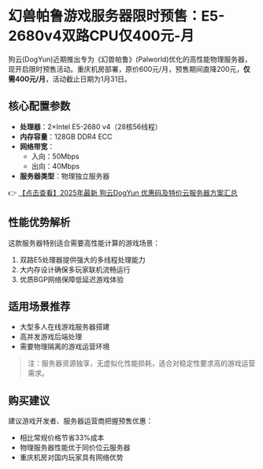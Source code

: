 # 幻兽帕鲁游戏服务器限时预售：E5-2680v4双路CPU仅400元-月

狗云(DogYun)近期推出专为《幻兽帕鲁》(Palworld)优化的高性能物理服务器，现开启限时预售活动。重庆机房部署，原价600元/月，预售期间直降200元，**仅需400元/月**，活动截止日期为1月31日。

## 核心配置参数

- **处理器**：2×Intel E5-2680 v4（28核56线程）
- **内存容量**：128GB DDR4 ECC
- **网络带宽**：
  - 入向：50Mbps
  - 出向：40Mbps
- **服务器类型**：物理独立服务器

👉 [【点击查看】2025年最新 狗云DogYun 优惠码及特价云服务器方案汇总](https://bit.ly/DogYun)

## 性能优势解析

这款服务器特别适合需要高性能计算的游戏场景：
1. 双路E5处理器提供强大的多线程处理能力
2. 大内存设计确保多玩家联机流畅运行
3. 优质BGP网络保障低延迟游戏体验

## 适用场景推荐

- 大型多人在线游戏服务器搭建
- 高并发游戏后端处理
- 需要物理隔离的游戏运营环境

> 注：服务器资源独享，无虚拟化性能损耗，适合对稳定性要求高的游戏运营需求。

## 购买建议

建议游戏开发者、服务器运营商把握预售优惠：
- 相比常规价格节省33%成本
- 物理服务器性能优于同价位云服务器
- 重庆机房对国内玩家具有网络优势
